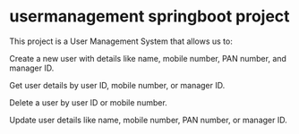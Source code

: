 # usermanagement springboot project

This project is a User Management System that allows us to:

Create a new user with details like name, mobile number, PAN number, and manager ID.

Get user details by user ID, mobile number, or manager ID.

Delete a user by user ID or mobile number.

Update user details like name, mobile number, PAN number, or manager ID.
